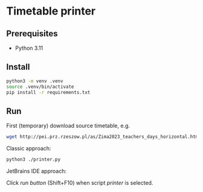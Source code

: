 # Timetable printer

## Prerequisites
- Python 3.11

## Install
```bash
python3 -m venv .venv
source .venv/bin/activate
pip install -r requirements.txt 
```

## Run

First (temporary) download source timetable, e.g.
```bash
wget http://pei.prz.rzeszow.pl/as/Zima2023_teachers_days_horizontal.html
```

Classic approach:
```bash
python3 ./printer.py
```

JetBrains IDE approach:

Click *run button* (Shift+F10) when script *printer* is selected.
